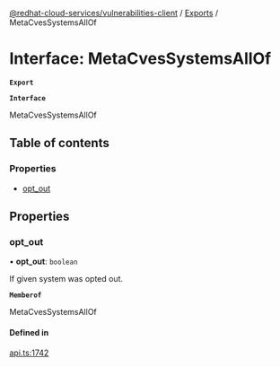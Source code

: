 [@redhat-cloud-services/vulnerabilities-client](../README.md) / [Exports](../modules.md) / MetaCvesSystemsAllOf

# Interface: MetaCvesSystemsAllOf

**`Export`**

**`Interface`**

MetaCvesSystemsAllOf

## Table of contents

### Properties

- [opt\_out](MetaCvesSystemsAllOf.md#opt_out)

## Properties

### opt\_out

• **opt\_out**: `boolean`

If given system was opted out.

**`Memberof`**

MetaCvesSystemsAllOf

#### Defined in

[api.ts:1742](https://github.com/RedHatInsights/javascript-clients/blob/master/packages/vulnerabilities/api.ts#L1742)
